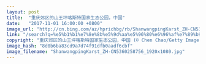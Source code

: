 ```yaml
---
layout: post
title:  "重庆郊区的山王坪喀斯特国家生态公园，中国"
date:   "2017-11-01 16:00:00 +0800"
image_url: "http://cn.bing.com/az/hprichbg/rb/ShanwangpingKarst_ZH-CN5360258756_1920x1080.jpg"
link: "/search?q=%e5%b1%b1%e7%8e%8b%e5%9d%aa%e5%96%80%e6%96%af%e7%89%b9%e5%9b%bd%e5%ae%b6%e7%94%9f%e6%80%81%e5%9b%ad&form=hpcapt&mkt=zh-cn"
copyright: "重庆郊区的山王坪喀斯特国家生态公园，中国 (© Chen Chao/Getty Images)"
image_hash: "8d0b6ba83cd9a7d74f91dfb0aadf6cbf"
image_filename: "ShanwangpingKarst_ZH-CN5360258756_1920x1080.jpg"
---
```

